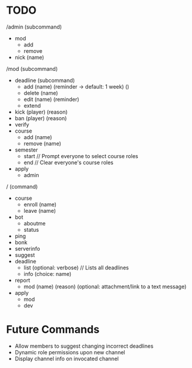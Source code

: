 # TODO

/admin (subcommand)
 * mod
   * add
   * remove
 * nick (name)

/mod (subcommand)
 * deadline (subcommand)
   * add (name) (reminder -> default: 1 week) ()
   * delete (name)
   * edit (name) (reminder)
   * extend
 * kick (player) (reason)
 * ban (player) (reason)
 * verify
 * course
   * add (name)
   * remove (name)
 * semester
   * start // Prompt everyone to select course roles
   * end // Clear everyone's course roles
 * apply
   * admin

/ (command)
 * course
   * enroll (name)
   * leave (name)
 * bot
   * aboutme
   * status
 * ping
 * bonk
 * serverinfo
 * suggest
 * deadline
   * list (optional: verbose) // Lists all deadlines
   * info (choice: name)
 * report
   * mod (name) (reason) (optional: attachment/link to a text message)
 * apply
   * mod
   * dev

Future Commands
=========
* Allow members to suggest changing incorrect deadlines
* Dynamic role permissions upon new channel
* Display channel info on invocated channel